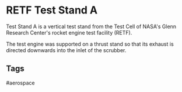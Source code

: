 # RETF Test Stand A

Test Stand A is a vertical test stand from the Test Cell of NASA's Glenn Research Center's rocket engine test facility (RETF).  

The test engine was supported on a thrust stand so that its exhaust is directed downwards into the inlet of the scrubber.  


## Tags
#aerospace
